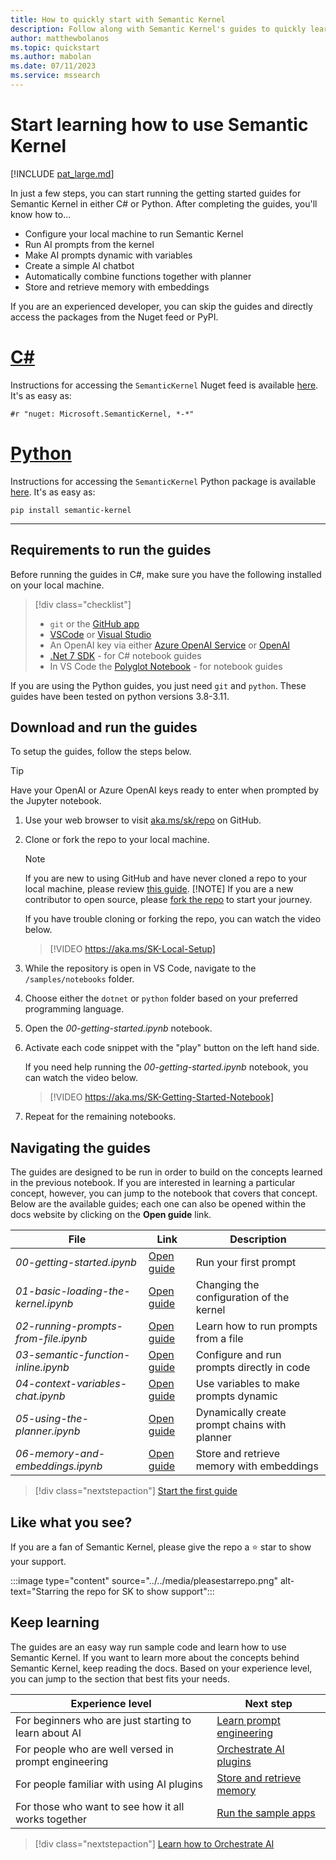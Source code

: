 ```yaml
---
title: How to quickly start with Semantic Kernel
description: Follow along with Semantic Kernel's guides to quickly learn how to use the SDK.
author: matthewbolanos
ms.topic: quickstart
ms.author: mabolan
ms.date: 07/11/2023
ms.service: mssearch
---
```

# Start learning how to use Semantic Kernel

[!INCLUDE [pat_large.md](../../includes/pat_large.md)]

In just a few steps, you can start running  the getting started guides for Semantic Kernel in either C# or Python. After completing the guides, you'll know how to...
- Configure your local machine to run Semantic Kernel
- Run AI prompts from the kernel
- Make AI prompts dynamic with variables
- Create a simple AI chatbot
- Automatically combine functions together with planner
- Store and retrieve memory with embeddings


If you are an experienced developer, you can skip the guides and directly access the packages from the Nuget feed or PyPI.

# [C#](#tab/Csharp)

Instructions for accessing the `SemanticKernel` Nuget feed is available [here](https://aka.ms/sk/nuget). It's as easy as:

```Nuget
#r "nuget: Microsoft.SemanticKernel, *-*"
```

# [Python](#tab/python)

Instructions for accessing the `SemanticKernel` Python package is available [here](https://aka.ms/sk/pypi). It's as easy as:

```PyPI
pip install semantic-kernel
```

---



## Requirements to run the guides
Before running the guides in C#, make sure you have the following installed on your local machine.

> [!div class="checklist"]
> * `git` or the [GitHub app](https://desktop.github.com/) 
> * [VSCode](https://code.visualstudio.com/Download) or [Visual Studio](https://visualstudio.microsoft.com/downloads/) 
> * An OpenAI key via either [Azure OpenAI Service](/azure/cognitive-services/openai/quickstart?pivots=programming-language-studio) or [OpenAI](https://openai.com/api/)
> * [.Net 7 SDK](https://dotnet.microsoft.com/download) - for C# notebook guides
> * In VS Code the [Polyglot Notebook](https://marketplace.visualstudio.com/items?itemName=ms-dotnettools.dotnet-interactive-vscode) - for notebook guides

If you are using the Python guides, you just need `git` and `python`. These guides have been tested on python versions 3.8-3.11.

## Download and run the guides
To setup the guides, follow the steps below.

> [!TIP]
> Have your OpenAI or Azure OpenAI keys ready to enter when prompted by the Jupyter notebook.


1. Use your web browser to visit [aka.ms/sk/repo](https://aka.ms/sk/repo) on GitHub. 

2. Clone or fork the repo to your local machine.

   > [!NOTE]
   > If you are new to using GitHub and have never cloned a repo to your local machine, please review [this guide](https://docs.github.com/repositories/creating-and-managing-repositories/cloning-a-repository).
   > [!NOTE]
   > If you are a new contributor to open source, please [fork the repo](https://docs.github.com/en/get-started/quickstart/contributing-to-projects) to start your journey.

   If you have trouble cloning or forking the repo, you can watch the video below.
   > [!VIDEO https://aka.ms/SK-Local-Setup]

3. While the repository is open in VS Code, navigate to the `/samples/notebooks` folder.

4. Choose either the `dotnet` or `python` folder based on your preferred programming language.

5. Open the _00-getting-started.ipynb_ notebook.
6. Activate each code snippet with the "play" button on the left hand side.

   If you need help running the _00-getting-started.ipynb_ notebook, you can watch the video below.
   > [!VIDEO https://aka.ms/SK-Getting-Started-Notebook] 

7. Repeat for the remaining notebooks.
    

## Navigating the guides
The guides are designed to be run in order to build on the concepts learned in the previous notebook. If you are interested in learning a particular concept, however, you can jump to the notebook that covers that concept. Below are the available guides; each one can also be opened within the docs website by clicking on the **Open guide** link.


| File | Link | Description |
| --- | --- | --- |
| _00-getting-started.ipynb_| [Open guide](./getting-started.md) | Run your first prompt  |
| _01-basic-loading-the-kernel.ipynb_ | [Open guide](./loading-the-kernel.md) | Changing the configuration of the kernel |
| _02-running-prompts-from-file.ipynb_ |  [Open guide](./running-prompts-from-files.md) | Learn how to run prompts from a file |
| _03-semantic-function-inline.ipynb_ | [Open guide](./semantic-function-inline.md) | Configure and run prompts directly in code | 
| _04-context-variables-chat.ipynb_ | [Open guide](./context-variables-chat.md) | Use variables to make prompts dynamic |
| _05-using-the-planner.ipynb_ | [Open guide](./using-the-planner.md) | Dynamically create prompt chains with planner |
| _06-memory-and-embeddings.ipynb_ | [Open guide](./memory-and-embeddings.md) | Store and retrieve memory with embeddings |


> [!div class="nextstepaction"]
> [Start the first guide](./getting-started.md)


## Like what you see?
If you are a fan of Semantic Kernel, please give the repo a ⭐️ star to show your support. 

:::image type="content" source="../../media/pleasestarrepo.png" alt-text="Starring the repo for SK to show support":::

## Keep learning
The guides are an easy way run sample code and learn how to use Semantic Kernel. If you want to learn more about the concepts behind Semantic Kernel, keep reading the docs. Based on your experience level, you can jump to the section that best fits your needs.

| Experience level     | Next step     |
|--------------|-----------|
| For beginners who are just starting to learn about AI | [Learn prompt engineering](../../prompt-engineering/index.md) |
| For people who are well versed in prompt engineering | [Orchestrate AI plugins](../../ai-orchestration/index.md) |
| For people familiar with using AI plugins |  [Store and retrieve memory ](../../memories/index.md) |
| For those who want to see how it all works together |  [Run the sample apps](../../samples-and-solutions/index.md) |


> [!div class="nextstepaction"]
> [Learn how to Orchestrate AI](../../ai-orchestration/index.md)
